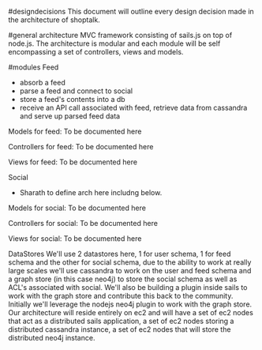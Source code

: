 #designdecisions
This document will outline every design decision made in the architecture of shoptalk.

#general architecture
MVC framework consisting of sails.js on top of node.js. The architecture is modular and each module
will be self encompassing a set of controllers, views and models.

#modules
Feed
- absorb a feed
- parse a feed and connect to social
- store a feed's contents into a db
- receive an API call associated with feed, retrieve data from cassandra and serve up parsed feed data

Models for feed:
To be documented here

Controllers for feed:
To be documented here

Views for feed:
To be documented here




Social
- Sharath to define arch here includng below.

Models for social:
To be documented here

Controllers for social:
To be documented here

Views for social:
To be documented here


DataStores
We'll use 2 datastores here, 1 for user schema, 1 for feed schema and the other for social schema, due to the ability
to work at really large scales we'll use cassandra to work on the user and feed schema and a graph store (in this case neo4j)
to store the social schema as well as ACL's associated with social.  We'll also be building a plugin inside sails to work
with the graph store and contribute this back to the community.  Initially we'll leverage the nodejs neo4j plugin to work
with the graph store.  Our architecture will reside entirely on ec2 and will have a set of ec2 nodes that act as a distributed
sails application, a set of ec2 nodes storing a distributed cassandra instance, a set of ec2 nodes that will store the
distributed neo4j instance.